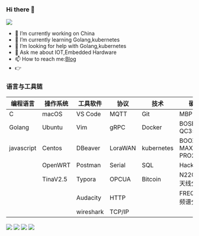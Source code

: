 ### Hi there 👋

![](https://visitor-badge.glitch.me/badge?page_id=zsy-cn.readme)

- 🔭 I’m currently working on China
- 🌱 I’m currently learning Golang,kubernetes
- 🤔 I’m looking for help with Golang,kubernetes
- 💬 Ask me about IOT,Embedded Hardware
- 📫 How to reach me:[Blog](https://zsy-cn.github.io/)
- 👉

### 语言与工具链

|   编程语言  |  操作系统  | 工具软件     | 协议     | 技术       | 硬件               |
| ---------- | -------- | ----------- | ------- | ---------- | ----------------- |
| C          | macOS    | VS Code     | MQTT    | Git        | MBP16             |
| Golang     | Ubuntu   | Vim         | gRPC    | Docker     | BOSE QC35         |
| javascript | Centos   | DBeaver     | LoraWAN | kubernetes | BOOX MAX PRO2     |
|            | OpenWRT  | Postman     | Serial  | SQL        | Hackrf            |
|            | TinaV2.5 | Typora      | OPCUA   | Bitcoin    | N2201SS 天线分析仪  |
|            |          | Audacity    | HTTP    |            | FREQ6000 频谱分析仪 |
|            |          | wireshark   | TCP/IP  |            |                   |

<!-- <img align="center" src="https://raw.githubusercontent.com/zsy-cn/zsy-cn/main/developer.gif"/> -->

<img align="center" src="https://github-profile-trophy.vercel.app/?username=zsy-cn&theme=onedark&column=4&margin-w=15&margin-h=15" style="max-width:90%;">

<img align="center" src="https://github-readme-stats.vercel.app/api?username=zsy-cn&count_private=true&show_icons=true&include_all_commits=true&theme=tokyonight"/>

<img align="center" src="https://github-readme-stats.vercel.app/api/top-langs/?username=zsy-cn&theme=tokyonight&layout=compact" />

<a href="https://github.com/zsy-cn/English">
  <img align="center" src="https://github-readme-stats.vercel.app/api/pin/?username=zsy-cn&repo=English&theme=tokyonight" />
</a>
